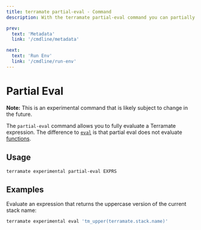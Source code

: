```yaml
---
title: terramate partial-eval - Command
description: With the terramate partial-eval command you can partially evaluate a Terramate expression.

prev:
  text: 'Metadata'
  link: '/cmdline/metadata'

next:
  text: 'Run Env'
  link: '/cmdline/run-env'
---
```


# Partial Eval

**Note:** This is an experimental command that is likely subject to change in the future.

The `partial-eval` command allows you to fully evaluate a Terramate expression. The difference to [`eval`](./eval.md) is
that partial eval does not evaluate [functions](../functions/index.md).

## Usage

`terramate experimental partial-eval EXPRS`

## Examples

Evaluate an expression that returns the uppercase version of the current stack name: 

```bash
terramate experimental eval 'tm_upper(terramate.stack.name)'
```
